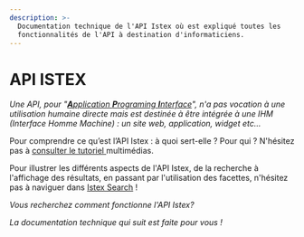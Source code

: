 ```yaml
---
description: >-
  Documentation technique de l'API Istex où est expliqué toutes les
  fonctionnalités de l'API à destination d'informaticiens.
---
```


# API ISTEX

_Une API, pour "_[_**A**pplication **P**rograming **I**nterface_](https://fr.wikipedia.org/wiki/Interface_de_programmation)_", n'a pas vocation à une utilisation humaine directe mais est destinée à être intégrée à une IHM (Interface Homme Machine) : un site web, application, widget etc..._

Pour comprendre ce qu’est l’API Istex : à quoi sert-elle ? Pour qui ? N'hésitez pas à [consulter le tutoriel ](https://istex-tutorial.data.istex.fr/ark:/67375/Q05-4SBS2HWN-Z)multimédias.

Pour illustrer les différents aspects de l'API Istex, de la recherche à l'affichage des résultats, en passant par l'utilisation des facettes, n'hésitez pas à naviguer dans [Istex Search](https://search.istex.fr) !&#x20;

_Vous recherchez comment fonctionne l'API Istex?_

_La documentation technique qui suit est faite pour vous !_
